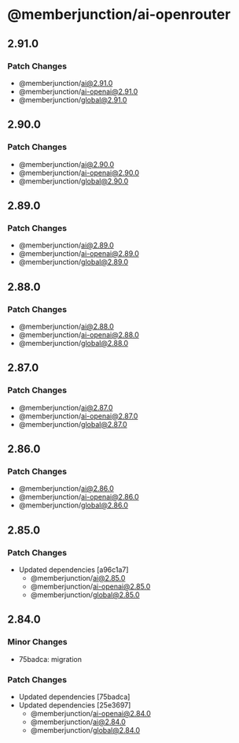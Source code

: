# @memberjunction/ai-openrouter

## 2.91.0

### Patch Changes

- @memberjunction/ai@2.91.0
- @memberjunction/ai-openai@2.91.0
- @memberjunction/global@2.91.0

## 2.90.0

### Patch Changes

- @memberjunction/ai@2.90.0
- @memberjunction/ai-openai@2.90.0
- @memberjunction/global@2.90.0

## 2.89.0

### Patch Changes

- @memberjunction/ai@2.89.0
- @memberjunction/ai-openai@2.89.0
- @memberjunction/global@2.89.0

## 2.88.0

### Patch Changes

- @memberjunction/ai@2.88.0
- @memberjunction/ai-openai@2.88.0
- @memberjunction/global@2.88.0

## 2.87.0

### Patch Changes

- @memberjunction/ai@2.87.0
- @memberjunction/ai-openai@2.87.0
- @memberjunction/global@2.87.0

## 2.86.0

### Patch Changes

- @memberjunction/ai@2.86.0
- @memberjunction/ai-openai@2.86.0
- @memberjunction/global@2.86.0

## 2.85.0

### Patch Changes

- Updated dependencies [a96c1a7]
  - @memberjunction/ai@2.85.0
  - @memberjunction/ai-openai@2.85.0
  - @memberjunction/global@2.85.0

## 2.84.0

### Minor Changes

- 75badca: migration

### Patch Changes

- Updated dependencies [75badca]
- Updated dependencies [25e3697]
  - @memberjunction/ai-openai@2.84.0
  - @memberjunction/ai@2.84.0
  - @memberjunction/global@2.84.0
